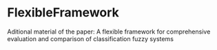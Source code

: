 # FlexibleFramework
Aditional material of the paper: A flexible framework for comprehensive evaluation and comparison of classification fuzzy systems
